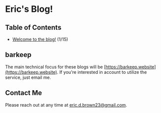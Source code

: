 # Eric's Blog!

## Table of Contents

- [Welcome to the blog!](2023/01/15/welcome-to-the-blog) (1/15)


## barkeep
The main technical focus for these blogs will be [https://barkeep.website](https://barkeep.website). If you're interested in account to utilize the service, just email me.

## Contact Me
Please reach out at any time at [eric.d.brown23@gmail.com](mailto:eric.d.brown23@gmail.com).